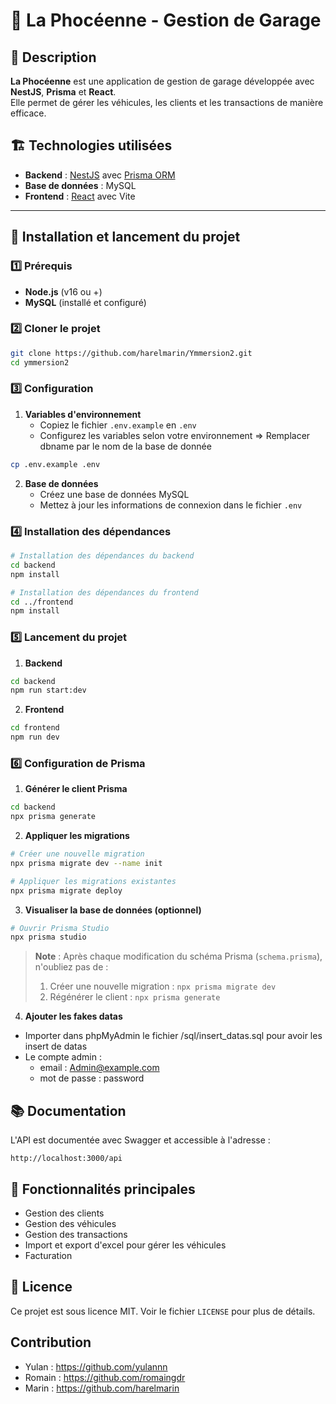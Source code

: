 # 🚗 La Phocéenne - Gestion de Garage

## 📌 Description

**La Phocéenne** est une application de gestion de garage développée avec **NestJS**, **Prisma** et **React**.  
Elle permet de gérer les véhicules, les clients et les transactions de manière efficace.

## 🏗️ Technologies utilisées

- **Backend** : [NestJS](https://nestjs.com/) avec [Prisma ORM](https://www.prisma.io/)
- **Base de données** : MySQL
- **Frontend** : [React](https://react.dev/) avec Vite

---

## 🚀 Installation et lancement du projet

### 1️⃣ Prérequis

- **Node.js** (v16 ou +)
- **MySQL** (installé et configuré)

### 2️⃣ Cloner le projet

```bash
git clone https://github.com/harelmarin/Ymmersion2.git
cd ymmersion2
```

### 3️⃣ Configuration

1. **Variables d'environnement**
   - Copiez le fichier `.env.example` en `.env`
   - Configurez les variables selon votre environnement => Remplacer dbname par le nom de la base de donnée

```bash
cp .env.example .env
```

2. **Base de données**
   - Créez une base de données MySQL
   - Mettez à jour les informations de connexion dans le fichier `.env`

### 4️⃣ Installation des dépendances

```bash
# Installation des dépendances du backend
cd backend
npm install

# Installation des dépendances du frontend
cd ../frontend
npm install
```

### 5️⃣ Lancement du projet

1. **Backend**

```bash
cd backend
npm run start:dev
```

2. **Frontend**

```bash
cd frontend
npm run dev
```

### 6️⃣ Configuration de Prisma

1. **Générer le client Prisma**

```bash
cd backend
npx prisma generate
```

2. **Appliquer les migrations**

```bash
# Créer une nouvelle migration
npx prisma migrate dev --name init

# Appliquer les migrations existantes
npx prisma migrate deploy
```

3. **Visualiser la base de données (optionnel)**

```bash
# Ouvrir Prisma Studio
npx prisma studio
```

> **Note** : Après chaque modification du schéma Prisma (`schema.prisma`), n'oubliez pas de :
>
> 1. Créer une nouvelle migration : `npx prisma migrate dev`
> 2. Régénérer le client : `npx prisma generate`

4. **Ajouter les fakes datas**

- Importer dans phpMyAdmin le fichier /sql/insert_datas.sql pour avoir les insert de datas 
- Le compte admin : 
   - email : Admin@example.com
   - mot de passe : password 


## 📚 Documentation

L'API est documentée avec Swagger et accessible à l'adresse :

```
http://localhost:3000/api
```

## 🔑 Fonctionnalités principales

- Gestion des clients
- Gestion des véhicules
- Gestion des transactions
- Import et export d'excel pour gérer les véhicules
- Facturation

## 📝 Licence

Ce projet est sous licence MIT. Voir le fichier `LICENSE` pour plus de détails.

## Contribution

- Yulan : https://github.com/yulannn
- Romain : https://github.com/romaingdr
- Marin : https://github.com/harelmarin
